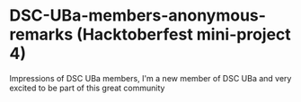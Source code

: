 # DSC-UBa-members-anonymous-remarks (Hacktoberfest mini-project 4)
Impressions of DSC UBa members,
I'm a new member of DSC UBa and very excited to be part of this great community
